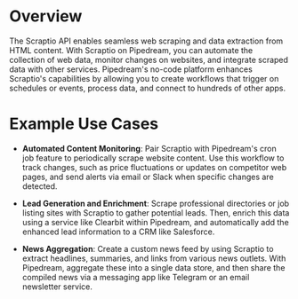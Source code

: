 # Overview

The Scraptio API enables seamless web scraping and data extraction from HTML content. With Scraptio on Pipedream, you can automate the collection of web data, monitor changes on websites, and integrate scraped data with other services. Pipedream's no-code platform enhances Scraptio's capabilities by allowing you to create workflows that trigger on schedules or events, process data, and connect to hundreds of other apps.

# Example Use Cases

- **Automated Content Monitoring**: Pair Scraptio with Pipedream's cron job feature to periodically scrape website content. Use this workflow to track changes, such as price fluctuations or updates on competitor web pages, and send alerts via email or Slack when specific changes are detected.

- **Lead Generation and Enrichment**: Scrape professional directories or job listing sites with Scraptio to gather potential leads. Then, enrich this data using a service like Clearbit within Pipedream, and automatically add the enhanced lead information to a CRM like Salesforce.

- **News Aggregation**: Create a custom news feed by using Scraptio to extract headlines, summaries, and links from various news outlets. With Pipedream, aggregate these into a single data store, and then share the compiled news via a messaging app like Telegram or an email newsletter service.
